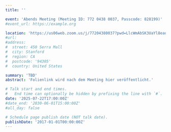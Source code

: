 ```yaml
---
title: ''

event: 'Abends Meeting (Meeting ID: 772 0438 0037, Passcode: 828199)'
#event_url: https://example.org

location: 'https://us06web.zoom.us/j/77204380037?pwd=LlcWmAbSK3UaYl8eau5UvGCORlbwjG.1'
#url:  
#address:
#  street: 450 Serra Mall
#  city: Stanford
#  region: CA
#  postcode: '94305'
#  country: United States

summary: 'TBD'
abstract: 'Folienlink wird nach dem Meeting hier veröffentlicht.'

# Talk start and end times.
#   End time can optionally be hidden by prefixing the line with `#`.
date: '2025-07-22T17:00:00Z'
#date_end: '2030-06-01T15:00:00Z'
#all_day: false

# Schedule page publish date (NOT talk date).
publishDate: '2017-01-01T00:00:00Z'
---
```


